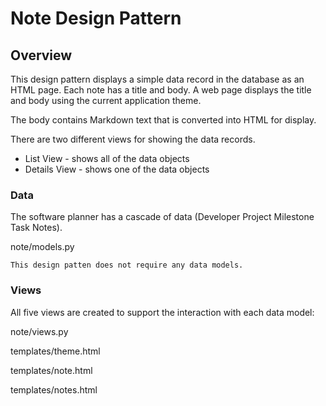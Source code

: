 # Note Design Pattern

## Overview

This design pattern displays a simple data record in the database as an HTML page.  Each note has a title
and body. A web page displays the title and body using the current application theme.

The body contains Markdown text that is converted into HTML for 
display.

There are two different views for showing the data records.

* List View - shows all of the data objects
* Details View - shows one of the data objects


### Data

The software planner has a cascade of data (Developer Project Milestone Task Notes).

note/models.py

    This design patten does not require any data models.


### Views

All five views are created to support the interaction with each data model:


note/views.py

templates/theme.html

templates/note.html

templates/notes.html

